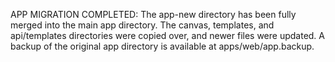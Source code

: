 APP MIGRATION COMPLETED: The app-new directory has been fully merged into the main app directory. The canvas, templates, and api/templates directories were copied over, and newer files were updated. A backup of the original app directory is available at apps/web/app.backup.
